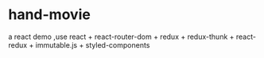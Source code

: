 # hand-movie
a react demo ,use react + react-router-dom + redux + redux-thunk + react-redux + immutable.js + styled-components 
